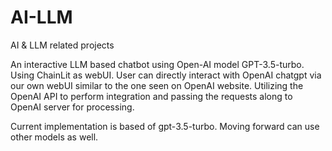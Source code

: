 # AI-LLM
AI &amp; LLM related projects

An interactive LLM based chatbot using Open-AI model GPT-3.5-turbo. Using ChainLit as webUI.
User can directly interact with OpenAI chatgpt via our own webUI similar to the one seen on OpenAI website. Utilizing the OpenAI API to perform integration and passing the requests along to OpenAI server for processing.

Current implementation is based of gpt-3.5-turbo. Moving forward can use other models as well.

